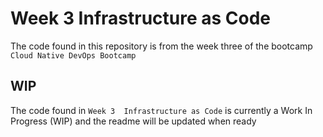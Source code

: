 # Week 3 Infrastructure as Code

The code found in this repository is from the week three of the bootcamp `Cloud Native DevOps Bootcamp`

## WIP
The code found in `Week 3  Infrastructure as Code` is currently a Work In Progress (WIP) and the readme will be updated when ready

